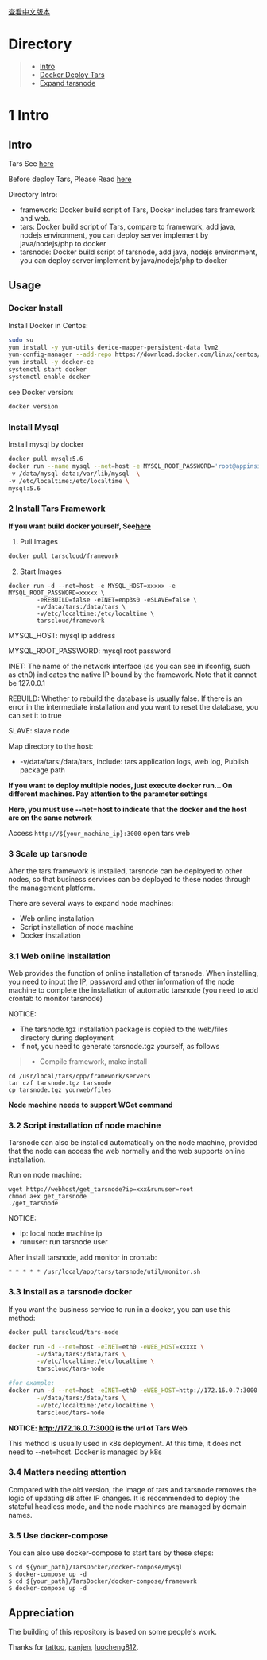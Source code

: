 [查看中文版本](README.zh.md)

# Directory
> * [Intro](#chapter-1)
> * [Docker Deploy Tars](#chapter-2)
> * [Expand tarsnode](#chapter-3)

# 1 <a id="chapter-1"></a>Intro
## Intro

Tars See [here](https://github.com/TarsCloud/Tars/blob/master/Install.md)

Before deploy Tars, Please Read [here](https://github.com/TarsCloud/Tars/blob/master/Deploy.md)

Directory Intro:
- framework: Docker build script of Tars, Docker includes tars framework and web.
- tars: Docker build script of Tars, compare to framework, add java, nodejs environment, you can deploy server implement by java/nodejs/php to docker
- tarsnode: Docker build script of tarsnode, add java, nodejs environment, you can deploy server implement by java/nodejs/php to docker

## Usage
### Docker Install

Install Docker in Centos:

```sh
sudo su
yum install -y yum-utils device-mapper-persistent-data lvm2
yum-config-manager --add-repo https://download.docker.com/linux/centos/docker-ce.repo
yum install -y docker-ce 
systemctl start docker
systemctl enable docker
```

see Docker version:
```sh
docker version
```

### Install Mysql

Install mysql by docker

```sh
docker pull mysql:5.6
docker run --name mysql --net=host -e MYSQL_ROOT_PASSWORD='root@appinside' -d -p 3306:3306 \
-v /data/mysql-data:/var/lib/mysql  \
-v /etc/localtime:/etc/localtime \
mysql:5.6

```
 
### 2 <a id="chapter-2"></a> Install Tars Framework

**If you want build docker yourself, See[here](https://github.com/TarsCloud/Tars/blob/master/Install.md)**

1. Pull Images

```sh
docker pull tarscloud/framework
```

2. Start Images

```
docker run -d --net=host -e MYSQL_HOST=xxxxx -e MYSQL_ROOT_PASSWORD=xxxxx \
        -eREBUILD=false -eINET=enp3s0 -eSLAVE=false \
        -v/data/tars:/data/tars \
        -v/etc/localtime:/etc/localtime \
        tarscloud/framework
```

MYSQL_HOST: mysql ip address

MYSQL_ROOT_PASSWORD: mysql root password

INET: The name of the network interface (as you can see in ifconfig, such as eth0) indicates the native IP bound by the framework. Note that it cannot be 127.0.0.1

REBUILD: Whether to rebuild the database is usually false. If there is an error in the intermediate installation and you want to reset the database, you can set it to true

SLAVE: slave node

Map directory to the host:

- -v/data/tars:/data/tars, include: tars application logs, web log, Publish package path

**If you want to deploy multiple nodes, just execute docker run... On different machines. Pay attention to the parameter settings**

**Here, you must use --net=host to indicate that the docker and the host are on the same network**

Access `http://${your_machine_ip}:3000` open tars web

### 3 <a id="chapter-3"></a>Scale up tarsnode

After the tars framework is installed, tarsnode can be deployed to other nodes, so that business services can be deployed to these nodes through the management platform.

There are several ways to expand node machines:

- Web online installation
- Script installation of node machine
- Docker installation

### 3.1 Web online installation

Web provides the function of online installation of tarsnode. When installing, you need to input the IP, password and other information of the node machine to complete the installation of automatic tarsnode (you need to add crontab to monitor tarsnode)

NOTICE:
- The tarsnode.tgz installation package is copied to the web/files directory during deployment
- If not, you need to generate tarsnode.tgz yourself, as follows
>- Compile framework, make install
```
cd /usr/local/tars/cpp/framework/servers
tar czf tarsnode.tgz tarsnode
cp tarsnode.tgz yourweb/files
```

**Node machine needs to support WGet command**

### 3.2 Script installation of node machine

Tarsnode can also be installed automatically on the node machine, provided that the node can access the web normally and the web supports online installation.

Run on node machine:

```
wget http://webhost/get_tarsnode?ip=xxx&runuser=root
chmod a+x get_tarsnode
./get_tarsnode
```

NOTICE:
- ip: local node machine ip
- runuser: run tarsnode user

After install tarsnode, add monitor in crontab:
```
* * * * * /usr/local/app/tars/tarsnode/util/monitor.sh
```

### 3.3 Install as a tarsnode docker

If you want the business service to run in a docker, you can use this method:

```sh
docker pull tarscloud/tars-node
```

```sh
docker run -d --net=host -eINET=eth0 -eWEB_HOST=xxxxx \
        -v/data/tars:/data/tars \
        -v/etc/localtime:/etc/localtime \
        tarscloud/tars-node

#for example:
docker run -d --net=host -eINET=eth0 -eWEB_HOST=http://172.16.0.7:3000 \
        -v/data/tars:/data/tars \
        -v/etc/localtime:/etc/localtime \
        tarscloud/tars-node    
```

**NOTICE: http://172.16.0.7:3000 is the url of Tars Web**

This method is usually used in k8s deployment. At this time, it does not need to --net=host. Docker is managed by k8s

### 3.4 Matters needing attention

Compared with the old version, the image of tars and tarsnode removes the logic of updating dB after IP changes. It is recommended to deploy the stateful headless mode, and the node machines are managed by domain names.

### 3.5 Use docker-compose

You can also use docker-compose to start tars by these steps:

```shell script
$ cd ${your_path}/TarsDocker/docker-compose/mysql
$ docker-compose up -d
$ cd ${your_path}/TarsDocker/docker-compose/framework
$ docker-compose up -d
```

## Appreciation
The building of this repository is based on some people's work.

Thanks for [tattoo](https://github.com/TarsDocker), [panjen](https://github.com/panjen/docker-tars), [luocheng812](https://github.com/luocheng812/docker_tars).
